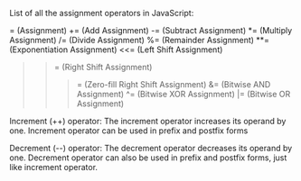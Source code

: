 List of all the assignment operators in JavaScript:

= (Assignment)
+= (Add Assignment)
-= (Subtract Assignment)
*= (Multiply Assignment)
/= (Divide Assignment)
%= (Remainder Assignment)
**= (Exponentiation Assignment)
<<= (Left Shift Assignment)
>>= (Right Shift Assignment)
>>>= (Zero-fill Right Shift Assignment)
&= (Bitwise AND Assignment)
^= (Bitwise XOR Assignment)
|= (Bitwise OR Assignment)

Increment (++) operator:
The increment operator increases its operand by one.
Increment operator can be used in prefix and postfix forms

Decrement (--) operator:
The decrement operator decreases its operand by one.
Decrement operator can also be used in prefix and postfix forms, just like increment operator.
